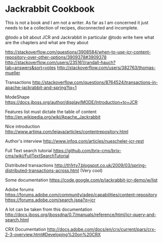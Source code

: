 Jackrabbit Cookbook
===================

This is not a book and I am not a writer. As far as I am concerned it just needs to be a collection of recipes, 
disconnected and incomplete. 

@todo a bit about JCR and Jackrabbit in particular
@todo write here what are the chapters and what are they about

http://stackoverflow.com/questions/3908584/when-to-use-jcr-content-repository-over-other-options/3909378#3909378
http://stackoverflow.com/users/235161/randall-hauch?tab=answers&sort=votes
http://stackoverflow.com/users/382763/thomas-mueller

Transactions
http://stackoverflow.com/questions/8764524/transactions-in-apache-jackrabbit-and-spring?lq=1

ModeShape
https://docs.jboss.org/author/display/MODE/Introduction+to+JCR

Features list must dictate the table of content
http://en.wikipedia.org/wiki/Apache_Jackrabbit

Nice introduction
http://www.artima.com/lejava/articles/contentrepository.html

Author's interview
http://www.infoq.com/articles/nuescheler-jcr-rest

Full Text search tutorial
https://github.com/brix-cms/brix-cms/wiki/FullTextSearchTutorial

Distributed transactions
http://th1rty7.blogspot.co.uk/2009/03/spring-distributed-transactions-across.html (Very cool)

Some documentation
https://code.google.com/p/jackrabbit-jcr-demo/w/list

Adobe forums
https://forums.adobe.com/community/adep/capabilities/content-repository
https://forums.adobe.com/search.jspa?q=jcr

A lot can be taken from this documentation
http://docs.jboss.org/jbossdna/0.7/manuals/reference/html/jcr-query-and-search.html

CRX Documentation
http://docs.adobe.com/docs/en/crx/current/pars/crx-2-3-overview.html#Developing%20on%20CRX

